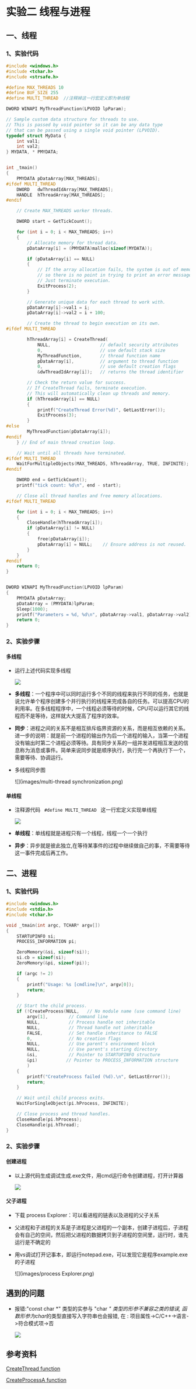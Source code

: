 # 实验二  线程与进程

## 一、线程

### 1、实验代码

```c++
#include <windows.h>
#include <tchar.h>
#include <strsafe.h>

#define MAX_THREADS 10
#define BUF_SIZE 255
#define MULTI_THREAD  //注释掉这一行宏定义即为单线程

DWORD WINAPI MyThreadFunction(LPVOID lpParam);

// Sample custom data structure for threads to use.
// This is passed by void pointer so it can be any data type
// that can be passed using a single void pointer (LPVOID).
typedef struct MyData {
	int val1;
	int val2;
} MYDATA, * PMYDATA;


int _tmain()
{
	PMYDATA pDataArray[MAX_THREADS];
#ifdef MULTI_THREAD
	DWORD   dwThreadIdArray[MAX_THREADS];
	HANDLE  hThreadArray[MAX_THREADS];
#endif

	// Create MAX_THREADS worker threads.

	DWORD start = GetTickCount();

	for (int i = 0; i < MAX_THREADS; i++)
	{
		// Allocate memory for thread data.
		pDataArray[i] = (PMYDATA)malloc(sizeof(MYDATA));

		if (pDataArray[i] == NULL)
		{
			// If the array allocation fails, the system is out of memory
			// so there is no point in trying to print an error message.
			// Just terminate execution.
			ExitProcess(2);
		}

		// Generate unique data for each thread to work with.
		pDataArray[i]->val1 = i;
		pDataArray[i]->val2 = i + 100;

		// Create the thread to begin execution on its own.		
#ifdef MULTI_THREAD

		hThreadArray[i] = CreateThread(
			NULL,                   // default security attributes
			0,                      // use default stack size  
			MyThreadFunction,       // thread function name
			pDataArray[i],          // argument to thread function 
			0,                      // use default creation flags 
			&dwThreadIdArray[i]);   // returns the thread identifier 

		// Check the return value for success.
		// If CreateThread fails, terminate execution. 
		// This will automatically clean up threads and memory. 
		if (hThreadArray[i] == NULL)
		{
			printf("CreateThread Error(%d)", GetLastError());
			ExitProcess(3);
		}
#else
		MyThreadFunction(pDataArray[i]);
#endif
	} // End of main thread creation loop.

	// Wait until all threads have terminated.
#ifdef MULTI_THREAD
	WaitForMultipleObjects(MAX_THREADS, hThreadArray, TRUE, INFINITE);
#endif

	DWORD end = GetTickCount();
	printf("tick count: %d\n", end - start);

	// Close all thread handles and free memory allocations.
#ifdef MULTI_THREAD

	for (int i = 0; i < MAX_THREADS; i++)
	{
		CloseHandle(hThreadArray[i]);
		if (pDataArray[i] != NULL)
		{
			free(pDataArray[i]);
			pDataArray[i] = NULL;    // Ensure address is not reused.
		}
	}
#endif
	return 0;
}


DWORD WINAPI MyThreadFunction(LPVOID lpParam)
{
	PMYDATA pDataArray;
	pDataArray = (PMYDATA)lpParam;
	Sleep(1000);
	printf("Parameters = %d, %d\n", pDataArray->val1, pDataArray->val2);
	return 0;
}
```

### 2、实验步骤

#### 多线程

- 运行上述代码实现多线程

  ![](images/MULTI_THREAD.png)

- **多线程**：一个程序中可以同时运行多个不同的线程来执行不同的任务，也就是说允许单个程序创建多个并行执行的线程来完成各自的任务。可以提高CPU的利用率。在多线程程序中，一个线程必须等待的时候，CPU可以运行其它的线程而不是等待，这样就大大提高了程序的效率。

- **同步**：进程之间的关系不是相互排斥临界资源的关系，而是相互依赖的关系。进一步的说明：就是前一个进程的输出作为后一个进程的输入，当第一个进程没有输出时第二个进程必须等待。具有同步关系的一组并发进程相互发送的信息称为消息或事件。简单来说同步就是顺序执行，执行完一个再执行下一个，需要等待、协调运行。

- 多线程同步图

  ![](images/multi-thread synchronization.png)

#### 单线程

- 注释源代码 `  #define MULTI_THREAD  `  这一行宏定义实现单线程

  ![](images/Single_Thread.png)

- **单线程**：单线程就是进程只有一个线程，线程一个一个执行

- **异步**：异步就是彼此独立,在等待某事件的过程中继续做自己的事，不需要等待这一事件完成后再工作。



## 二、进程

### 1、实验代码

```c++
#include <windows.h>
#include <stdio.h>
#include <tchar.h>

void _tmain(int argc, TCHAR* argv[])
{
	STARTUPINFO si;
	PROCESS_INFORMATION pi;

	ZeroMemory(&si, sizeof(si));
	si.cb = sizeof(si);
	ZeroMemory(&pi, sizeof(pi));

	if (argc != 2)
	{
		printf("Usage: %s [cmdline]\n", argv[0]);
		return;
	}

	// Start the child process. 
	if (!CreateProcess(NULL,   // No module name (use command line)
		argv[1],        // Command line
		NULL,           // Process handle not inheritable
		NULL,           // Thread handle not inheritable
		FALSE,          // Set handle inheritance to FALSE
		0,              // No creation flags
		NULL,           // Use parent's environment block
		NULL,           // Use parent's starting directory 
		&si,            // Pointer to STARTUPINFO structure
		&pi)           // Pointer to PROCESS_INFORMATION structure
		)
	{
		printf("CreateProcess failed (%d).\n", GetLastError());
		return;
	}

	// Wait until child process exits.
	WaitForSingleObject(pi.hProcess, INFINITE);

	// Close process and thread handles. 
	CloseHandle(pi.hProcess);
	CloseHandle(pi.hThread);
}
```



### 2、实验步骤

#### 创建进程  

- 以上源代码生成调试生成.exe文件，用cmd运行命令创建进程，打开计算器

  ![](images/process.png)

#### 父子进程

- 下载 process Explorer：可以看进程的链表以及进程的父子关系

- 父进程和子进程的关系是子进程是父进程的一个副本，创建子进程后，子进程会有自己的空间，然后把父进程的数据拷贝到子进程的空间里，运行时，谁先运行是不确定的

- 用vs调试打开记事本，即运行notepad.exe，可以发现它是程序example.exe的子进程

  ![](images/process Explorer.png)




## 遇到的问题

- 报错:"const char *" 类型的实参与 "char *" 类型的形参不兼容之类的错误, 函数形参为char*的类型直接写入字符串也会报错, 在 : 项目属性->C/C++->语言->符合模式项->否

  ![](images/problem_1.png)



## 参考资料

[CreateThread function](https://docs.microsoft.com/en-us/windows/win32/api/processthreadsapi/nf-processthreadsapi-createthread) 

[CreateProcessA function](https://docs.microsoft.com/en-us/windows/win32/api/processthreadsapi/nf-processthreadsapi-createprocessa) 



